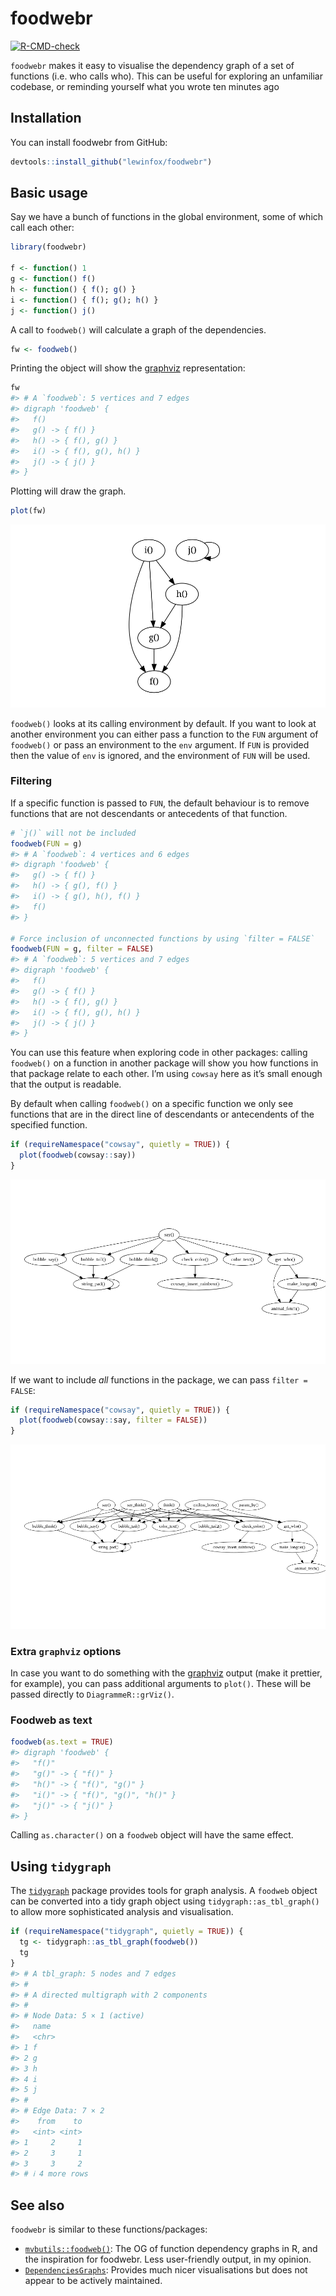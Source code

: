 
<!-- README.md is generated from README.Rmd. Please edit that file -->

# foodwebr

<!-- badges: start -->

[![R-CMD-check](https://github.com/lewinfox/foodwebr/actions/workflows/R-CMD-check.yaml/badge.svg)](https://github.com/lewinfox/foodwebr/actions/workflows/R-CMD-check.yaml)
<!-- badges: end -->

`foodwebr` makes it easy to visualise the dependency graph of a set of
functions (i.e. who calls who). This can be useful for exploring an
unfamiliar codebase, or reminding yourself what you wrote ten minutes
ago

## Installation

You can install foodwebr from GitHub:

``` r
devtools::install_github("lewinfox/foodwebr")
```

## Basic usage

Say we have a bunch of functions in the global environment, some of
which call each other:

``` r
library(foodwebr)

f <- function() 1
g <- function() f()
h <- function() { f(); g() }
i <- function() { f(); g(); h() }
j <- function() j()
```

A call to `foodweb()` will calculate a graph of the dependencies.

``` r
fw <- foodweb()
```

Printing the object will show the [graphviz](https://graphviz.org/)
representation:

``` r
fw
#> # A `foodweb`: 5 vertices and 7 edges 
#> digraph 'foodweb' {
#>   f()
#>   g() -> { f() }
#>   h() -> { f(), g() }
#>   i() -> { f(), g(), h() }
#>   j() -> { j() }
#> }
```

Plotting will draw the graph.

``` r
plot(fw)
```

![](man/figures/README-foodweb-plot-1.png)

`foodweb()` looks at its calling environment by default. If you want to
look at another environment you can either pass a function to the `FUN`
argument of `foodweb()` or pass an environment to the `env` argument. If
`FUN` is provided then the value of `env` is ignored, and the
environment of `FUN` will be used.

### Filtering

If a specific function is passed to `FUN`, the default behaviour is to
remove functions that are not descendants or antecedents of that
function.

``` r
# `j()` will not be included
foodweb(FUN = g)
#> # A `foodweb`: 4 vertices and 6 edges 
#> digraph 'foodweb' {
#>   g() -> { f() }
#>   h() -> { g(), f() }
#>   i() -> { g(), h(), f() }
#>   f()
#> }

# Force inclusion of unconnected functions by using `filter = FALSE`
foodweb(FUN = g, filter = FALSE)
#> # A `foodweb`: 5 vertices and 7 edges 
#> digraph 'foodweb' {
#>   f()
#>   g() -> { f() }
#>   h() -> { f(), g() }
#>   i() -> { f(), g(), h() }
#>   j() -> { j() }
#> }
```

You can use this feature when exploring code in other packages: calling
`foodweb()` on a function in another package will show you how functions
in that package relate to each other. I’m using `cowsay` here as it’s
small enough that the output is readable.

By default when calling `foodweb()` on a specific function we only see
functions that are in the direct line of descendants or antecendents of
the specified function.

``` r
if (requireNamespace("cowsay", quietly = TRUE)) {
  plot(foodweb(cowsay::say))
}
```

![](man/figures/README-foodweb-plot-package.png)

If we want to include *all* functions in the package, we can pass
`filter = FALSE`:

``` r
if (requireNamespace("cowsay", quietly = TRUE)) {
  plot(foodweb(cowsay::say, filter = FALSE))
}
```

![](man/figures/README-foodweb-plot-package-no-filter.png)

### Extra `graphviz` options

In case you want to do something with the
[graphviz](https://graphviz.org/) output (make it prettier, for
example), you can pass additional arguments to `plot()`. These will be
passed directly to `DiagrammeR::grViz()`.

### Foodweb as text

``` r
foodweb(as.text = TRUE)
#> digraph 'foodweb' {
#>   "f()"
#>   "g()" -> { "f()" }
#>   "h()" -> { "f()", "g()" }
#>   "i()" -> { "f()", "g()", "h()" }
#>   "j()" -> { "j()" }
#> }
```

Calling `as.character()` on a `foodweb` object will have the same
effect.

## Using `tidygraph`

The [`tidygraph`](https://tidygraph.data-imaginist.com/) package
provides tools for graph analysis. A `foodweb` object can be converted
into a tidy graph object using `tidygraph::as_tbl_graph()` to allow more
sophisticated analysis and visualisation.

``` r
if (requireNamespace("tidygraph", quietly = TRUE)) {
  tg <- tidygraph::as_tbl_graph(foodweb())
  tg
}
#> # A tbl_graph: 5 nodes and 7 edges
#> #
#> # A directed multigraph with 2 components
#> #
#> # Node Data: 5 × 1 (active)
#>   name 
#>   <chr>
#> 1 f    
#> 2 g    
#> 3 h    
#> 4 i    
#> 5 j    
#> #
#> # Edge Data: 7 × 2
#>    from    to
#>   <int> <int>
#> 1     2     1
#> 2     3     1
#> 3     3     2
#> # ℹ 4 more rows
```

## See also

`foodwebr` is similar to these functions/packages:

- [`mvbutils::foodweb()`](): The OG of function dependency graphs in R,
  and the inspiration for foodwebr. Less user-friendly output, in my
  opinion.
- [`DependenciesGraphs`](https://github.com/datastorm-open/DependenciesGraphs):
  Provides much nicer visualisations but does not appear to be actively
  maintained.
